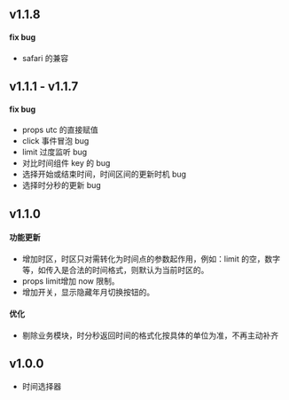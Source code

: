## v1.1.8
#### fix bug
* safari 的兼容

## v1.1.1 - v1.1.7
#### fix bug
* props utc 的直接赋值
* click 事件冒泡 bug
* limit 过度监听 bug
* 对比时间组件 key 的 bug
* 选择开始或结束时间，时间区间的更新时机 bug
* 选择时分秒的更新 bug

## v1.1.0
#### 功能更新

* 增加时区，时区只对需转化为时间点的参数起作用，例如：limit 的空，数字等，如传入是合法的时间格式，则默认为当前时区的。
* props limit增加 now 限制。
* 增加开关，显示隐藏年月切换按钮的。

#### 优化

* 剔除业务模块，时分秒返回时间的格式化按具体的单位为准，不再主动补齐

## v1.0.0
* 时间选择器
